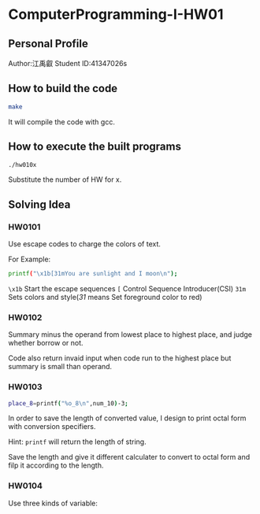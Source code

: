 # ComputerProgramming-I-HW01

## Personal Profile
Author:江禹叡
Student ID:41347026s

## How to build the code

```bash
make
```
It will compile the code with gcc.

## How to execute the built programs

```bash
./hw010x
```
Substitute the number of HW for x.
## Solving Idea

### HW0101

Use escape codes to charge the colors of text.

For Example:
```bash
printf("\x1b[31mYou are sunlight and I moon\n");
``` 
`\x1b`  Start the escape sequences
`[`     Control Sequence Introducer(CSI)
`31m`   Sets colors and style(*31* means Set foreground color to red)

### HW0102

Summary minus the operand from lowest place to highest place, and judge whether borrow or not.

Code also return invaid input when code run to the highest place but summary is small than operand.

### HW0103

```bash
place_8=printf("%o_8\n",num_10)-3;
```
In order to save the length of converted value, I design to print octal form with conversion specifiers.

Hint: `printf` will return the length of string.

Save the length and give it different calculater to convert to octal form and filp it according to the length.

### HW0104

Use three kinds of variable:
>
